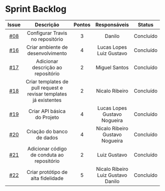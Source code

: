 # Sprint Backlog
|Issue|Descrição|Pontos|Responsáveis|Status|
|:---:|:---:|:---:|:---:|:---:|
|[#08](https://github.com/fga-eps-mds/2019.2-Questmark/issues/31)|Configurar Travis no repositório|3|Danilo|Concluído|
|[#16](https://github.com/fga-eps-mds/2019.2-Questmark/issues/29)|Criar ambiente de desenvolvimento|4|Lucas Lopes<br>Luiz Gustavo|Concluído|
|[#17](https://github.com/fga-eps-mds/2019.2-Questmark/issues/28)|Adicionar descrição ao repositório|2|Miguel Santos|Concluído|
|[#18](https://github.com/fga-eps-mds/2019.2-Questmark/issues/27)|Criar templates de pull request e revisar templates já existentes|2|Nicalo Ribeiro|Concluído|
|[#19](https://github.com/fga-eps-mds/2019.2-Questmark/issues/26)|Criar API básica do Projeto|4|Lucas Lopes<br>Gustavo Nogueira|Concluído|
|[#20](https://github.com/fga-eps-mds/2019.2-Questmark/issues/25)|Criação do banco de dados|4|Nicalo Ribeiro<br>Gustavo Nogueira|Concluído|
|[#21](https://github.com/fga-eps-mds/2019.2-Questmark/issues/24)|Adicionar código de conduta ao repositório|2|Luiz Gustavo|Concluído|
|[#22](https://github.com/fga-eps-mds/2019.2-Questmark/issues/23)|Criar protótipo de alta fidelidade|5|Nicalo Ribeiro<br>Luiz Gustavo<br>Danilo|Concluído|
